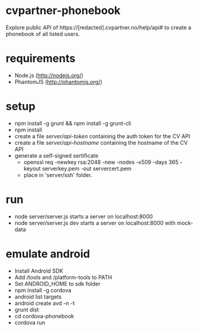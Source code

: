 cvpartner-phonebook
===================

Explore public API of https://[redacted].cvpartner.no/help/api# to create
a phonebook of all listed users.

requirements
============
- Node.js (http://nodejs.org/)
- PhantomJS (http://phantomjs.org/)

setup
=====
- npm install -g grunt && npm install -g grunt-cli
- npm install
- create a file *server/api-token* containing the auth token for the CV API
- create a file *server/api-hostname* containing the hostname of the CV API
- generate a self-signed sertificate
  - openssl req -newkey rsa:2048 -new -nodes -x509 -days 365 -keyout serverkey.pem -out servercert.pem
  - place in 'server/ssh' folder.

run
===
- node server/server.js starts a server on localhost:8000
- node server/server.js dev starts a server on localhost:8000 with mock-data

emulate android
===============
- Install Android SDK
- Add /tools and /platform-tools to PATH
- Set ANDROID_HOME to sdk folder
- npm install -g cordova
- android list targets
- android create avd -n <name> -t <targetID>
- grunt dist
- cd cordova-phonebook
- cordova run
